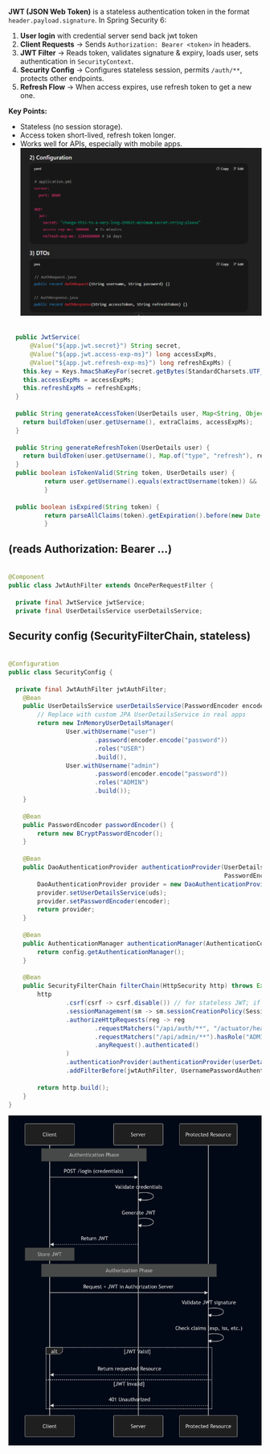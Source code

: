 
**JWT (JSON Web Token)** is a stateless authentication token in the format `header.payload.signature`.
In Spring Security 6:

1. **User login** with credential server send back jwt token 
2. **Client Requests** → Sends `Authorization: Bearer <token>` in headers.
3. **JWT Filter** → Reads token, validates signature & expiry, loads user, sets authentication in `SecurityContext`.
4. **Security Config** → Configures stateless session, permits `/auth/**`, protects other endpoints.
5. **Refresh Flow** → When access expires, use refresh token to get a new one.

**Key Points:**

* Stateless (no session storage).
* Access token short-lived, refresh token longer.
* Works well for APIs, especially with mobile apps.
![img.png](..%2F..%2Fimages%2Fsecurity%2Fimg.png)
```java

  public JwtService(
      @Value("${app.jwt.secret}") String secret,
      @Value("${app.jwt.access-exp-ms}") long accessExpMs,
      @Value("${app.jwt.refresh-exp-ms}") long refreshExpMs) {
    this.key = Keys.hmacShaKeyFor(secret.getBytes(StandardCharsets.UTF_8));
    this.accessExpMs = accessExpMs;
    this.refreshExpMs = refreshExpMs;
  }

  public String generateAccessToken(UserDetails user, Map<String, Object> extraClaims) {
    return buildToken(user.getUsername(), extraClaims, accessExpMs);
  }

  public String generateRefreshToken(UserDetails user) {
    return buildToken(user.getUsername(), Map.of("type", "refresh"), refreshExpMs);
  }
  public boolean isTokenValid(String token, UserDetails user) {
          return user.getUsername().equals(extractUsername(token)) && !isExpired(token);
          }

  public boolean isExpired(String token) {
          return parseAllClaims(token).getExpiration().before(new Date());
          }
```
## (reads Authorization: Bearer ...)
```java

@Component
public class JwtAuthFilter extends OncePerRequestFilter {

  private final JwtService jwtService;
  private final UserDetailsService userDetailsService;
```
## Security config (SecurityFilterChain, stateless)
```java

@Configuration
public class SecurityConfig {

  private final JwtAuthFilter jwtAuthFilter;
    @Bean
    public UserDetailsService userDetailsService(PasswordEncoder encoder) {
        // Replace with custom JPA UserDetailsService in real apps
        return new InMemoryUserDetailsManager(
                User.withUsername("user")
                        .password(encoder.encode("password"))
                        .roles("USER")
                        .build(),
                User.withUsername("admin")
                        .password(encoder.encode("password"))
                        .roles("ADMIN")
                        .build());
    }

    @Bean
    public PasswordEncoder passwordEncoder() {
        return new BCryptPasswordEncoder();
    }

    @Bean
    public DaoAuthenticationProvider authenticationProvider(UserDetailsService uds,
                                                            PasswordEncoder encoder) {
        DaoAuthenticationProvider provider = new DaoAuthenticationProvider();
        provider.setUserDetailsService(uds);
        provider.setPasswordEncoder(encoder);
        return provider;
    }

    @Bean
    public AuthenticationManager authenticationManager(AuthenticationConfiguration config) throws Exception {
        return config.getAuthenticationManager();
    }

    @Bean
    public SecurityFilterChain filterChain(HttpSecurity http) throws Exception {
        http
                .csrf(csrf -> csrf.disable()) // for stateless JWT; if using cookies, reconsider
                .sessionManagement(sm -> sm.sessionCreationPolicy(SessionCreationPolicy.STATELESS))
                .authorizeHttpRequests(reg -> reg
                        .requestMatchers("/api/auth/**", "/actuator/health").permitAll()
                        .requestMatchers("/api/admin/**").hasRole("ADMIN")
                        .anyRequest().authenticated()
                )
                .authenticationProvider(authenticationProvider(userDetailsService(passwordEncoder()), passwordEncoder()))
                .addFilterBefore(jwtAuthFilter, UsernamePasswordAuthenticationFilter.class);

        return http.build();
    }
}
```
![img_1.png](..%2F..%2Fimages%2Fsecurity%2Fimg_1.png)